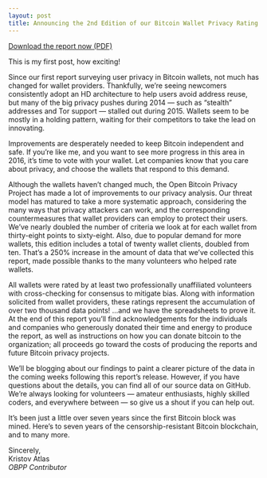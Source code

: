 ```yaml
---
layout: post
title: Announcing the 2nd Edition of our Bitcoin Wallet Privacy Rating Report
---
```


[Download the report now (PDF)](https://raw.githubusercontent.com/OpenBitcoinPrivacyProject/wallet-ratings/master/report-02/OBPP%20Bitcoin%20Wallet%20Privacy%20Rating%20Report%202nd%20Edition%20-%20March%202016.pdf)

This is my first post, how exciting!

Since our first report surveying user privacy in Bitcoin wallets, not much has changed for wallet providers. Thankfully, we’re seeing newcomers consistently adopt an HD architecture to help users avoid address reuse, but many of the big privacy pushes during 2014 — such as “stealth” addresses and Tor support — stalled out during 2015. Wallets seem to be mostly in a holding pattern, waiting for their competitors to take the lead on innovating.

Improvements are desperately needed to keep Bitcoin independent and safe. If you’re like me, and you want to see more progress in this area in 2016, it’s time to vote with your wallet. Let companies know that you care about privacy, and choose the wallets that respond to this demand.

Although the wallets haven’t changed much, the Open Bitcoin Privacy Project has made a lot of improvements to our privacy analysis. Our threat model has matured to take a more systematic approach, considering the many ways that privacy attackers can work, and the corresponding countermeasures that wallet providers can employ to protect their users. We’ve nearly doubled the number of criteria we look at for each wallet from thirty-eight points to sixty-eight. Also, due to popular demand for more wallets, this edition includes a total of twenty wallet clients, doubled from ten. That’s a 250% increase in the amount of data that we’ve collected this report, made possible thanks to the many volunteers who helped rate wallets.

All wallets were rated by at least two professionally unaffiliated volunteers with cross-checking for consensus to mitigate bias. Along with information solicited from wallet providers, these ratings represent the accumulation of over two thousand data points! …and we have the spreadsheets to prove it. At the end of this report you’ll find acknowledgements for the individuals and companies who generously donated their time and energy to produce the report, as well as instructions on how you can donate bitcoin to the organization; all proceeds go toward the costs of producing the reports and future Bitcoin privacy projects.

We’ll be blogging about our findings to paint a clearer picture of the data in the coming weeks following this report’s release. However, if you have questions about the details, you can find all of our source data on GitHub. We’re always looking for volunteers — amateur enthusiasts, highly skilled coders, and everywhere between — so give us a shout if you can help out.

It’s been just a little over seven years since the first Bitcoin block was mined. Here’s to seven years of the censorship-resistant Bitcoin blockchain, and to many more.

Sincerely,  
Kristov Atlas  
_OBPP Contributor_
